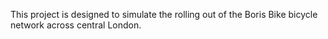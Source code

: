This project is designed to simulate the rolling out of the Boris Bike bicycle network across central London.
